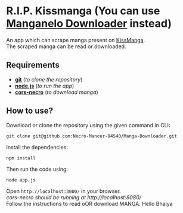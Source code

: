 # R.I.P. Kissmanga (You can use [Manganelo Downloader](https://github.com/X-Necro-X/Manga-Downloader-Manganelo) instead)
An app which can scrape manga present on [KissManga](https://kissmanga.com/).  
The scraped manga can be read or downloaded.

## Requirements
* [**git**](https://git-scm.com/downloads) (_to clone the repository_)
* [**node.js**](https://nodejs.org/en/download) (_to run the app_)
* [**cors-necro**](https://github.com/Necro-Mancer-94540/cors-necro) (_to download manga_)

## How to use?
Download or clone the repository using the given command in CLI:
```
git clone git@github.com:Necro-Mancer-94540/Manga-Downloader.git
```
Install the dependencies:
```
npm install
```
Then run the code using:
```
node app.js
```
Open `http://localhost:3000/` in your browser.  
_cors-necro should be running at http://localhost:8080/_  
Follow the instructions to read oOR download MANGA.
Hello Bhaiya
